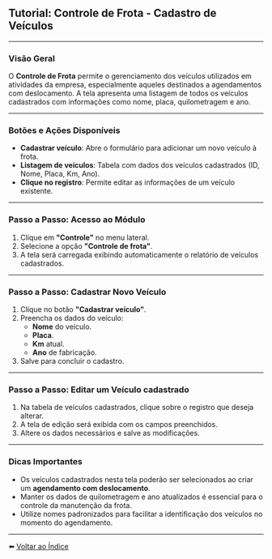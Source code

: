 ## Tutorial: Controle de Frota - Cadastro de Veículos

---

### Visão Geral

O **Controle de Frota** permite o gerenciamento dos veículos utilizados em atividades da empresa, especialmente aqueles destinados a agendamentos com deslocamento. A tela apresenta uma listagem de todos os veículos cadastrados com informações como nome, placa, quilometragem e ano.

---

### Botões e Ações Disponíveis

- **Cadastrar veículo**: Abre o formulário para adicionar um novo veículo à frota.
- **Listagem de veículos**: Tabela com dados dos veículos cadastrados (ID, Nome, Placa, Km, Ano).
- **Clique no registro**: Permite editar as informações de um veículo existente.

---

### Passo a Passo: Acesso ao Módulo

1. Clique em **"Controle"** no menu lateral.
2. Selecione a opção **"Controle de frota"**.
3. A tela será carregada exibindo automaticamente o relatório de veículos cadastrados.

---

### Passo a Passo: Cadastrar Novo Veículo

1. Clique no botão **"Cadastrar veículo"**.
2. Preencha os dados do veículo:
   - **Nome** do veículo.
   - **Placa**.
   - **Km** atual.
   - **Ano** de fabricação.
3. Salve para concluir o cadastro.

---

### Passo a Passo: Editar um Veículo cadastrado

1. Na tabela de veículos cadastrados, clique sobre o registro que deseja alterar.
2. A tela de edição será exibida com os campos preenchidos.
3. Altere os dados necessários e salve as modificações.

---

### Dicas Importantes

- Os veículos cadastrados nesta tela poderão ser selecionados ao criar um **agendamento com deslocamento**.
- Manter os dados de quilometragem e ano atualizados é essencial para o controle da manutenção da frota.
- Utilize nomes padronizados para facilitar a identificação dos veículos no momento do agendamento.

---

⬅️ [Voltar ao Índice](./1.1_Indice.md)
